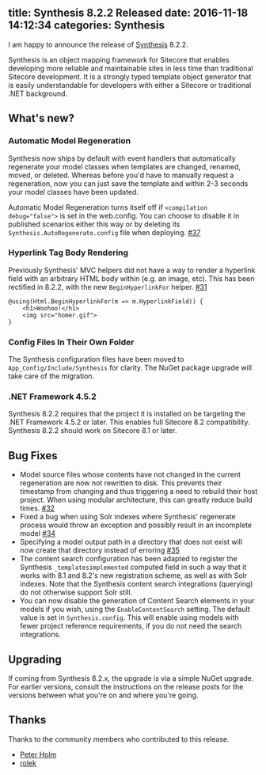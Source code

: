 title: Synthesis 8.2.2 Released
date: 2016-11-18 14:12:34
categories: Synthesis
---

I am happy to announce the release of [Synthesis](https://github.com/kamsar/Synthesis) 8.2.2. 

Synthesis is an object mapping framework for Sitecore that enables developing more reliable and maintainable sites in less time than traditional Sitecore development. It is a strongly typed template object generator that is easily understandable for developers with either a Sitecore or traditional .NET background.

## What's new?

### Automatic Model Regeneration

Synthesis now ships by default with event handlers that automatically regenerate your model classes when templates are changed, renamed, moved, or deleted. Whereas before you'd have to manually request a regeneration, now you can just save the template and within 2-3 seconds your model classes have been updated.

Automatic Model Regeneration turns itself off if `<compilation debug="false">` is set in the web.config. You can choose to disable it in published scenarios either this way or by deleting its `Synthesis.AutoRegenerate.config` file when deploying. [#37](https://github.com/kamsar/Synthesis/issues/37)

### Hyperlink Tag Body Rendering

Previously Synthesis' MVC helpers did not have a way to render a hyperlink field with an arbitrary HTML body within (e.g. an image, etc). This has been rectified in 8.2.2, with the new `BeginHyperlinkFor` helper. [#31](https://github.com/kamsar/Synthesis/issues/31)

	@using(Html.BeginHyperlinkFor(m => m.HyperlinkField)) {
		<h1>Woohoo!</h1>
		<img src="homer.gif">
	}

### Config Files In Their Own Folder

The Synthesis configuration files have been moved to `App_Config/Include/Synthesis` for clarity. The NuGet package upgrade will take care of the migration.

### .NET Framework 4.5.2

Synthesis 8.2.2 requires that the project it is installed on be targeting the .NET Framework 4.5.2 or later. This enables full Sitecore 8.2 compatibility. Synthesis 8.2.2 should work on Sitecore 8.1 or later.

## Bug Fixes

* Model source files whose contents have not changed in the current regeneration are now not rewritten to disk. This prevents their timestamp from changing and thus triggering a need to rebuild their host project. When using modular architecture, this can greatly reduce build times. [#32](https://github.com/kamsar/Synthesis/issues/32)
* Fixed a bug when using Solr indexes where Synthesis' regenerate process would throw an exception and possibly result in an incomplete model [#34](https://github.com/kamsar/Synthesis/issues/34)
* Specifying a model output path in a directory that does not exist will now create that directory instead of erroring [#35](https://github.com/kamsar/Synthesis/issues/35)
* The content search configuration has been adapted to register the Synthesis `_templatesimplemented` computed field in such a way that it works with 8.1 and 8.2's new registration scheme, as well as with Solr indexes. Note that the Synthesis content search integrations (querying) do not otherwise support Solr still.
* You can now disable the generation of Content Search elements in your models if you wish, using the `EnableContentSearch` setting. The default value is set in `Synthesis.config`. This will enable using models with fewer project reference requirements, if you do not need the search integrations.

## Upgrading

If coming from Synthesis 8.2.x, the upgrade is via a simple NuGet upgrade. For earlier versions, consult the instructions on the release posts for the versions between what you're on and where you're going.

## Thanks

Thanks to the community members who contributed to this release.

* [Peter Holm](https://github.com/zimpy)
* [rolek](https://github.com/rolek)